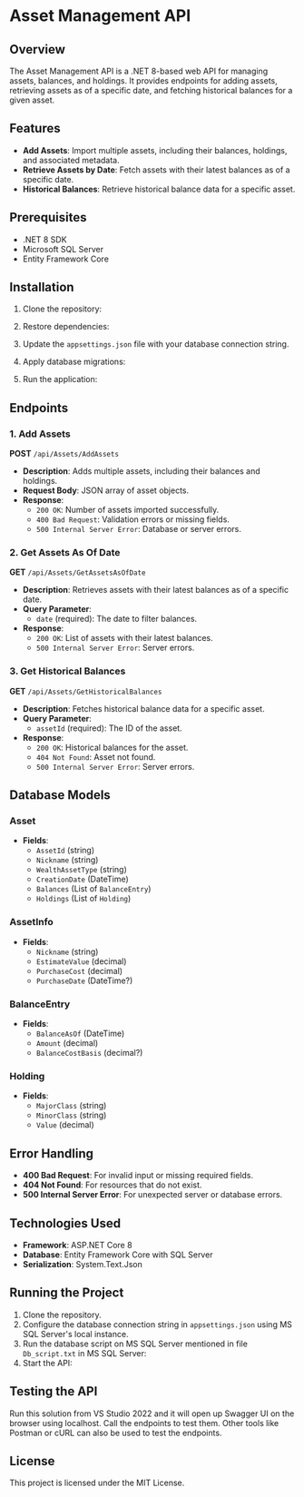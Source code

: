 # Asset Management API  

## Overview  
The Asset Management API is a .NET 8-based web API for managing assets, balances, and holdings. It provides endpoints for adding assets, retrieving assets as of a specific date, and fetching historical balances for a given asset.  

## Features  
- **Add Assets**: Import multiple assets, including their balances, holdings, and associated metadata.  
- **Retrieve Assets by Date**: Fetch assets with their latest balances as of a specific date.  
- **Historical Balances**: Retrieve historical balance data for a specific asset.  

## Prerequisites  
- .NET 8 SDK  
- Microsoft SQL Server
- Entity Framework Core  

## Installation  
1. Clone the repository:
2. Restore dependencies:
3. Update the `appsettings.json` file with your database connection string.  

4. Apply database migrations:
5. Run the application:
## Endpoints  

### 1. Add Assets  
**POST** `/api/Assets/AddAssets`  
- **Description**: Adds multiple assets, including their balances and holdings.  
- **Request Body**: JSON array of asset objects.  
- **Response**:  
  - `200 OK`: Number of assets imported successfully.  
  - `400 Bad Request`: Validation errors or missing fields.  
  - `500 Internal Server Error`: Database or server errors.  

### 2. Get Assets As Of Date  
**GET** `/api/Assets/GetAssetsAsOfDate`  
- **Description**: Retrieves assets with their latest balances as of a specific date.  
- **Query Parameter**:  
  - `date` (required): The date to filter balances.  
- **Response**:  
  - `200 OK`: List of assets with their latest balances.  
  - `500 Internal Server Error`: Server errors.  

### 3. Get Historical Balances  
**GET** `/api/Assets/GetHistoricalBalances`  
- **Description**: Fetches historical balance data for a specific asset.  
- **Query Parameter**:  
  - `assetId` (required): The ID of the asset.  
- **Response**:  
  - `200 OK`: Historical balances for the asset.  
  - `404 Not Found`: Asset not found.  
  - `500 Internal Server Error`: Server errors.  

## Database Models  

### Asset  
- **Fields**:  
  - `AssetId` (string)  
  - `Nickname` (string)  
  - `WealthAssetType` (string)  
  - `CreationDate` (DateTime)  
  - `Balances` (List of `BalanceEntry`)  
  - `Holdings` (List of `Holding`)  

### AssetInfo  
- **Fields**:  
  - `Nickname` (string)  
  - `EstimateValue` (decimal)  
  - `PurchaseCost` (decimal)  
  - `PurchaseDate` (DateTime?)  

### BalanceEntry  
- **Fields**:  
  - `BalanceAsOf` (DateTime)  
  - `Amount` (decimal)  
  - `BalanceCostBasis` (decimal?)  

### Holding  
- **Fields**:  
  - `MajorClass` (string)  
  - `MinorClass` (string)  
  - `Value` (decimal)  

## Error Handling  
- **400 Bad Request**: For invalid input or missing required fields.  
- **404 Not Found**: For resources that do not exist.  
- **500 Internal Server Error**: For unexpected server or database errors.  

## Technologies Used  
- **Framework**: ASP.NET Core 8  
- **Database**: Entity Framework Core with SQL Server  
- **Serialization**: System.Text.Json  


## Running the Project  
1. Clone the repository.  
2. Configure the database connection string in `appsettings.json` using MS SQL Server's local instance.  
3. Run the database script on MS SQL Server mentioned in file `Db_script.txt` in MS SQL Server:
4. Start the API:
## Testing the API  
Run this solution from VS Studio 2022 and it will open up Swagger UI on the browser using localhost. Call the endpoints to test them. Other tools like Postman or cURL can also be used to test the endpoints.  

## License  
This project is licensed under the MIT License.
